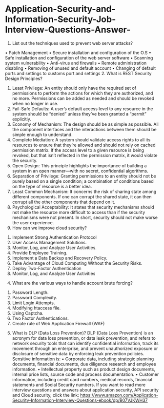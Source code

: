 # Application-Security-and-Information-Security-Job-Interview-Questions-Answer-
1.	List out the techniques used to prevent web server attacks?

•	Patch Management
•	Secure installation and configuration of the O.S
•	Safe installation and configuration of the web server software
•	Scanning system vulnerability
•	Anti-virus and firewalls
•	Remote administration disabling
•	Removing of unused and default account
•	Changing of default ports and settings to customs port and settings
2.	What is REST Security Design Principles?
1.	Least Privilege: An entity should only have the required set of permissions to perform the actions for which they are authorized, and no more. Permissions can be added as needed and should be revoked when no longer in use.
2.	Fail-Safe Defaults: A user’s default access level to any resource in the system should be “denied” unless they’ve been granted a “permit” explicitly.
3.	Economy of Mechanism: The design should be as simple as possible. All the component interfaces and the interactions between them should be simple enough to understand.
4.	Complete Mediation: A system should validate access rights to all its resources to ensure that they’re allowed and should not rely on cached permission matrix. If the access level to a given resource is being revoked, but that isn’t reflected in the permission matrix, it would violate the security.
5.	Open Design: This principle highlights the importance of building a system in an open manner—with no secret, confidential algorithms.
6.	Separation of Privilege: Granting permissions to an entity should not be purely based on a single condition; a combination of conditions based on the type of resource is a better idea.
7.	Least Common Mechanism: It concerns the risk of sharing state among different components. If one can corrupt the shared state, it can then corrupt all the other components that depend on it.
8.	Psychological Acceptability: It states that security mechanisms should not make the resource more difficult to access than if the security mechanisms were not present. In short, security should not make worse the user experience.
3.	How can we improve cloud security?

1)	Implement Strong Authentication Protocol
2)	User Access Management Solutions.
3)	Monitor, Log, and Analyze User Activities.
4)	Provide Employee Training.
5)	Implement a Data Backup and Recovery Policy.
6)	Take Advantage of Cloud Computing Without the Security Risks.
7)	Deploy Two-Factor Authentication
8)	Monitor, Log, and Analyze User Activities

4.	What are the various ways to handle account brute forcing?

1)	Password Length.
2)	Password Complexity.
3)	Limit Login Attempts.
4)	Modifying htaccess file.
5)	Using Captcha.
6)	Two Factor Authentications.
7)	Create rule of Web Application Firewall (WAF)

5.	What is DLP (Data Loss Prevention)?
DLP (Data Loss Prevention) is an acronym for data loss prevention, or data leak prevention, and refers to network security tools that can identify confidential information, track its movement through an enterprise, and prevent unauthorized exposure or disclosure of sensitive data by enforcing leak prevention policies. Sensitive information is:
•	Corporate data, including strategic planning documents, financial documents, due diligence research and employee information.
•	Intellectual property such as product design documents, internal price lists, source code and process documentation.
•	Customer information, including credit card numbers, medical records, financial statements and Social Security numbers.
If you want to read more interview questions and answers about application security, API security and Cloud security, click the link: https://www.amazon.com/Application-Security-Information-Interview-Questions-ebook/dp/B07VJKWH37

